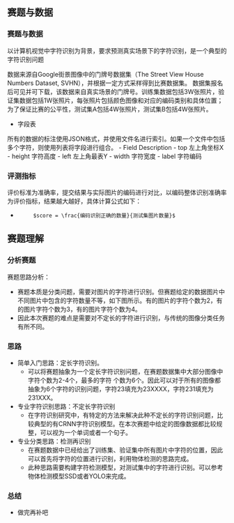 ## 赛题与数据


### 赛题与数据

以计算机视觉中字符识别为背景，要求预测真实场景下的字符识别，是一个典型的字符识别问题

数据来源自Google街景图像中的门牌号数据集（The Street View House Numbers Dataset, SVHN），并根据一定方式采样得到比赛数据集。
数据集报名后可见并可下载，该数据来自真实场景的门牌号。训练集数据包括3W张照片，验证集数据包括1W张照片，每张照片包括颜色图像和对应的编码类别和具体位置；为了保证比赛的公平性，测试集A包括4W张照片，测试集B包括4W张照片。


- 字段表

所有的数据的标注使用JSON格式，并使用文件名进行索引。如果一个文件中包括多个字符，则使用列表将字段进行组合。
    - Field Description
    - top	左上角坐标X
    - height	字符高度
    - left	左上角最表Y
    - width	字符宽度
    - label	字符编码


### 评测指标

评价标准为准确率，提交结果与实际图片的编码进行对比，以编码整体识别准确率为评价指标，结果越大越好，具体计算公式如下：
   -          $score = \frac{编码识别正确的数量}{测试集图片数量}$


## 赛题理解


### 分析赛题

赛题思路分析：
- 赛题本质是分类问题，需要对图片的字符进行识别。但赛题给定的数据图片中不同图片中包含的字符数量不等，如下图所示。有的图片的字符个数为2，有的图片字符个数为3，有的图片字符个数为4。
- 因此本次赛题的难点是需要对不定长的字符进行识别，与传统的图像分类任务有所不同。

### 思路 
- 简单入门思路：定长字符识别。 
    - 可以将赛题抽象为一个定长字符识别问题，在赛题数据集中大部分图像中字符个数为2-4个，最多的字符 个数为6个。因此可以对于所有的图像都抽象为6个字符的识别问题，字符23填充为23XXXX，字符231填充为231XXX。
- 专业字符识别思路：不定长字符识别
    - 在字符识别研究中，有特定的方法来解决此种不定长的字符识别问题，比较典型的有CRNN字符识别模型。在本次赛题中给定的图像数据都比较规整，可以视为一个单词或者一个句子。
- 专业分类思路：检测再识别 
    - 在赛题数据中已经给出了训练集、验证集中所有图片中字符的位置，因此可以首先将字符的位置进行识别，利用物体检测的思路完成。
    - 此种思路需要构建字符检测模型，对测试集中的字符进行识别。可以参考物体检测模型SSD或者YOLO来完成。



### 总结
 - 做完再补吧 
